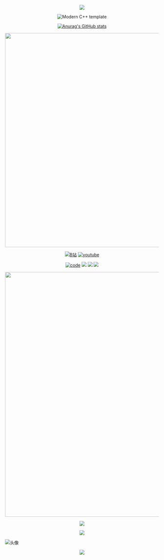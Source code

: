 <p align="center">
<img src="https://capsule-render.vercel.app/api?type=waving&color=timeGradient&height=300&&section=header&text=HELLO!&fontSize=90&fontAlign=50&fontAlignY=30&desc=I'm%20VagerV!&descAlign=50&descSize=30&descAlignY=60&animation=twinkling" />
</p>



<div id="title" align=center>

![Modern C++ template][github-sub-title:img]

[![Anurag's GitHub stats](https://github-readme-stats.vercel.app/api?username=maxwang2&show_icons=true&theme=tokyonight)](https://space.bilibili.com/528679346)

<img align="center" width="700" src="https://streak-stats.demolab.com?user=Xiaokang2022&theme=transparent&date_format=%5BY.%5Dn.j&hide_border=true"/>

[![B站](https://img.shields.io/badge/B%E7%AB%99-VagerV-blue)](https://space.bilibili.com/528679346)
[![youtube](https://img.shields.io/badge/Youtube-maxwang-red)](https://www.youtube.com/channel/UCXeXtJoxIQ0q2Ab3oTV6gew)

[![code](https://img.shields.io/badge/Code-Python%20%26%20C%2B%2B-green)](https://learn.microsoft.com/zh-cn/cpp/cpp/welcome-back-to-cpp-modern-cpp) 
![](https://img.shields.io/badge/讨厌-语文-yellow) 
![](https://img.shields.io/badge/性格-内向-red) 
![](https://img.shields.io/badge/爱好-二次元-red)

<img width="800" src="https://github-readme-activity-graph.vercel.app/graph?username=maxwang2&theme=github-compact&hide_border=true&area=true" />

<p align="center">
<img src="https://readme-typing-svg.demolab.com?font=Orbitron&size=25&pause=1000&center=true&vCenter=true&random=false&width=600&lines=What+I+like+using:" />
</p>

<img align="center" src="https://skillicons.dev/icons?i=cpp,py,md,obsidian,idea,pycharm,vscode,pr,ps,ae,discord&theme=light" /> <br>

</div>

![头像](wallpaper.png)

[github-sub-title:img]: https://readme-typing-svg.herokuapp.com?font=Segoe+Script&center=true&lines=VagerV.



<p align="center">
<img src="https://capsule-render.vercel.app/api?type=waving&color=timeGradient&height=300&&section=footer&text=THE%20END!&fontSize=90&fontAlign=50&fontAlignY=70&desc=Thanks%20for%20visiting!&descAlign=50&descSize=30&descAlignY=40&animation=twinkling" />
</p>
